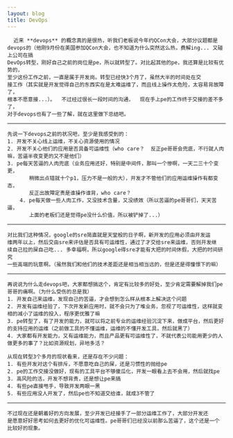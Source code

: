 ```yaml
---
layout: blog
title: DevOps
---
```


      近来 **devops** 的概念真的是很热，听我们老板说今年约QCon大会，大部分议题都是
    devops的（他刚9月份在美国参加QCon大会，也不知道为什么突然这么热，费解ing... 又碰上公司在搞
    DevOps转型，刚好自己之前的岗位是pe，所以就转型了。对比起其他的pe，我还算是比较有优势的，  
    至少这份工作之前，一直是属于开发岗。转型已经快3个月了，虽然大半的时间处在交
    接工作（其实就是开发觉得自己的东西实在是太难运维了，而且线上操作太危险，太容易背故障了，  
    根本不愿意接...）。  不过经过很长一段时间的沟通，  现在手上pe的工作终于交接的差不多了，  
    对于devops也有了一些了解，就在这里做下总结吧。
    
* * * *

    先说一下devops之前的状况吧，至少是我感受到的：
	1. 开发不关心线上运维，不关心资源使用的情况
	2. 开发不关心他们的应用是否具备可运维性（who care？  反正pe哥哥会兜底，不行就人肉嘛，苦逼半夜变更的又不是他们）
	3. pe每天苦逼的人肉兜底（业务应用还好，特别是中间件，那叫一个惨啊，一天二三十个变更，
		   稍微出点错就十个p1，压力不是一般的大），开发才不管他们的应用运维操作有都变态，
		   反正出故障定责是谁操作谁背，who care？
		4. pe每天做一些人肉工作，又没技术含量，又没绩效（所以苦逼的pe哥哥们，天天苦逼，
		   上面的老板们还是觉得pe没什么价值，所以被铲掉了...）

***

	对比我们这种情况，google的sre简直就是天堂般的日子啊，新开发的应用必须由开发运
	维两年以上，然后交由sre来评估是否具有可运维性，通过了才交给sre来运维，否则开发继
	续自己拉的屎自己吃... 多幸福啊，所以google得sre才能有大把的时间休假，大把的时间研究
	一些高端的玩意啊。（虽然我们和他们的技术差距还是相当相当远的，但是还是得憧憬下的嘛）

****

	再说说为什么走devops吧，大家都想搞这个，肯定有比较多的好处，至少肯定需要解掉我们pe哥哥的痛啊。（为什么受伤的总是我）
	1. 开发自己来运维，发现自己的苦逼，才会想到怎么样从根本上解决这个问题
	2. 开发有运维经验了，下次开发新应用时，就不会只为了堆业务，忽视了可运维性，这样就变相的减小了运维的投入，程序更优雅了嘛
	3. pe转型了，有了开发的能力，就可以将之前专业的运维经验沉淀下来，做成平台，然后更好的支持应用的运维（之前做工具的不懂运维，运维的不懂开发工具，然后就黑了）
	4. 大家都有开发能力，又有运维能力，而且产品更有可运维性了，不就代表公司能用更少的人做更多的事了？比如资源规划，异地多活？

	从现在转型3个多月的现状看来，还是存在不少问题：
	1. 有些开发对这个有排斥，不愿意吃自己的屎，还是习惯性的抛给pe
	2. pe的工作交接没做好，现有的工具平台不够傻瓜化，开发一眼看上去不会用，然后就找pe
	3. 高风险的活，开发不想背责，还是想让pe来搞
	4. 有些pe直接甩手，导致开发两眼一黑
	5. 有些应用没人开发了，然后pe也不知道交给谁，就成3不管了

****
    不过现在还是朝着好的方向发展，至少开发已经接手了一部分运维工作了，大部分开发还
    是愿意好好思考如何去更好的优化可运维性。pe哥哥们已经没以前那么苦逼了，这个还是一个
    比较好的现象。
